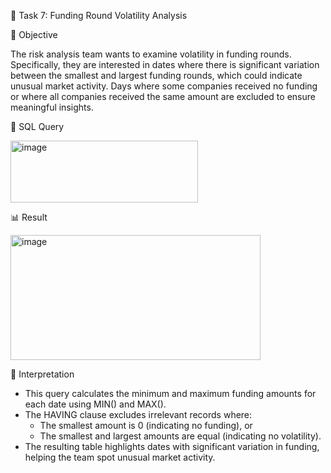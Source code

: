 🧩 Task 7: Funding Round Volatility Analysis

🎯 Objective

The risk analysis team wants to examine volatility in funding rounds.
Specifically, they are interested in dates where there is significant variation between the smallest and largest funding rounds, which could indicate unusual market activity.
Days where some companies received no funding or where all companies received the same amount are excluded to ensure meaningful insights.

🧠 SQL Query

<img width="300" height="99" alt="image" src="https://github.com/user-attachments/assets/2b76d33a-46df-4160-9883-933e1c16f012" />

📊 Result

<img width="400" height="200" alt="image" src="https://github.com/user-attachments/assets/da631094-52ca-4175-af23-1bfc171bdb32" />

💬 Interpretation

- This query calculates the minimum and maximum funding amounts for each date using MIN() and MAX().
- The HAVING clause excludes irrelevant records where:
    - The smallest amount is 0 (indicating no funding), or
    - The smallest and largest amounts are equal (indicating no volatility).
- The resulting table highlights dates with significant variation in funding, helping the team spot unusual market activity.
